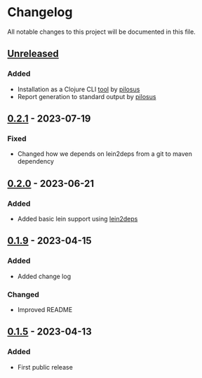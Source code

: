 # Changelog

All notable changes to this project will be documented in this file.

## [Unreleased]

<!-- ### Added -->
<!-- ### Fixed -->
<!-- ### Changed -->
<!-- ### Removed -->

### Added

- Installation as a Clojure CLI [tool](https://clojure.org/reference/deps_and_cli#tool_install) by [pilosus](https://github.com/pilosus)
- Report generation to standard output by [pilosus](https://github.com/pilosus)

## [0.2.1] - 2023-07-19

### Fixed

- Changed how we depends on lein2deps from a git to maven dependency

## [0.2.0] - 2023-06-21

### Added

- Added basic lein support using [lein2deps](https://github.com/borkdude/lein2deps)

## [0.1.9] - 2023-04-15

### Added

- Added change log

### Changed

- Improved README

## [0.1.5] - 2023-04-13

### Added

- First public release

[unreleased]: https://github.com/scarletcomply/license-finder/compare/v0.2.1...HEAD
[0.2.1]: https://github.com/scarletcomply/license-finder/compare/v0.2.0...v0.2.1
[0.2.0]: https://github.com/scarletcomply/license-finder/compare/v0.1.9...v0.2.0
[0.1.9]: https://github.com/scarletcomply/license-finder/compare/v0.1.5...v0.1.9
[0.1.5]: https://github.com/scarletcomply/license-finder/releases/tag/v0.1.5
